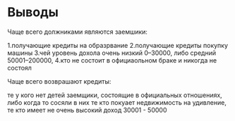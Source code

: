 
# Выводы
Чаще всего должниками являются заемшики:

1.получающие кредиты на образрвание
2.получающие кредиты покупку машины
3.чей уровень дохола очень низкий 0–30000, либо средний 50001–200000,
4.кто не состоит в официаольном браке и никогда не состоял

Чаще всего возврашают кредиты:

те у кого нет детей
заемщики, состоящие в официальных отношениях, либо когда то сосяли в них
те кто покуает недвижимость
на удивление, те кто имеет не очень высокий доход 30001 - 50000
